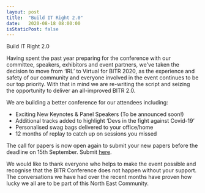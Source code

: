 ```yaml
---
layout: post
title:  "Build IT Right 2.0"
date:   2020-08-18 08:00:00
isStaticPost: false
---
```

Build IT Right 2.0

Having spent the past year preparing for the conference with our committee, speakers, exhibitors and event partners, we've taken the decision to move from ‘IRL’ to Virtual for BITR 2020, as the experience and safety of our community and everyone involved in the event continues to be our top priority. With that in mind we are re-writing the script and seizing the opportunity to deliver an all-improved BITR 2.0.

We are building a better conference for our attendees including:
* Exciting New Keynotes & Panel Speakers (To be announced soon!)
* Additional tracks added to highlight ‘Devs in the fight against Covid-19’
* Personalised swag bags delivered to your office/home
* 12 months of replay to catch up on sessions you missed

The call for papers is now open again to submit your new papers before the deadline on 15th September. Submit [here](https://www.cognitoforms.com/BeaconHouseEvents/builditright2020callforpapers).

We would like to thank everyone who helps to make the event possible and recognise that the BITR Conference does not happen without your support. The conversations we have had over the recent months have proven how lucky we all are to be part of this North East Community.